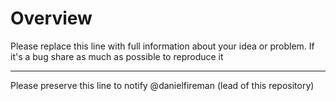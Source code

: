 # Overview

Please replace this line with full information about your idea or problem. If it's a bug share as much as possible to reproduce it

---

Please preserve this line to notify @danielfireman (lead of this repository)
